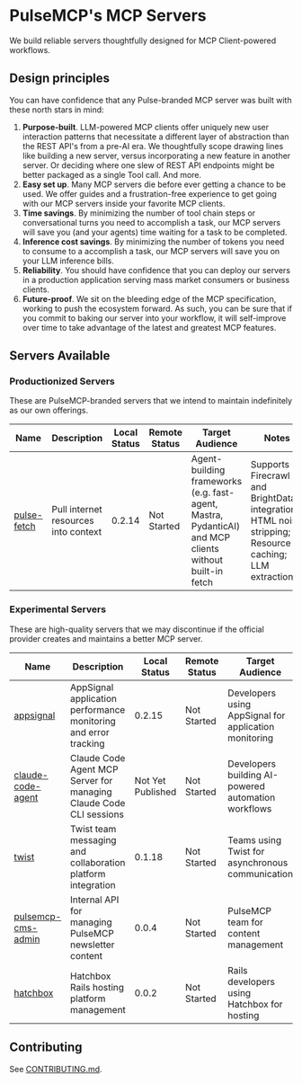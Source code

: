 # PulseMCP's MCP Servers

We build reliable servers thoughtfully designed for MCP Client-powered workflows.

## Design principles

You can have confidence that any Pulse-branded MCP server was built with these north stars in mind:

1. **Purpose-built**. LLM-powered MCP clients offer uniquely new user interaction patterns that necessitate a different layer of abstraction than the REST API's from a pre-AI era. We thoughtfully scope drawing lines like building a new server, versus incorporating a new feature in another server. Or deciding where one slew of REST API endpoints might be better packaged as a single Tool call. And more.
2. **Easy set up**. Many MCP servers die before ever getting a chance to be used. We offer guides and a frustration-free experience to get going with our MCP servers inside your favorite MCP clients.
3. **Time savings**. By minimizing the number of tool chain steps or conversational turns you need to accomplish a task, our MCP servers will save you (and your agents) time waiting for a task to be completed.
4. **Inference cost savings**. By minimizing the number of tokens you need to consume to a accomplish a task, our MCP servers will save you on your LLM inference bills.
5. **Reliability**. You should have confidence that you can deploy our servers in a production application serving mass market consumers or business clients.
6. **Future-proof**. We sit on the bleeding edge of the MCP specification, working to push the ecosystem forward. As such, you can be sure that if you commit to baking our server into your workflow, it will self-improve over time to take advantage of the latest and greatest MCP features.

## Servers Available

### Productionized Servers

These are PulseMCP-branded servers that we intend to maintain indefinitely as our own offerings.

| Name                                         | Description                          | Local Status | Remote Status | Target Audience                                                                                        | Notes                                                                                                  |
| -------------------------------------------- | ------------------------------------ | ------------ | ------------- | ------------------------------------------------------------------------------------------------------ | ------------------------------------------------------------------------------------------------------ |
| [pulse-fetch](./productionized/pulse-fetch/) | Pull internet resources into context | 0.2.14       | Not Started   | Agent-building frameworks (e.g. fast-agent, Mastra, PydanticAI) and MCP clients without built-in fetch | Supports Firecrawl and BrightData integrations; HTML noise stripping; Resource caching; LLM extraction |

### Experimental Servers

These are high-quality servers that we may discontinue if the official provider creates and maintains a better MCP server.

| Name                                                     | Description                                                        | Local Status      | Remote Status | Target Audience                                       | Notes                                                                |
| -------------------------------------------------------- | ------------------------------------------------------------------ | ----------------- | ------------- | ----------------------------------------------------- | -------------------------------------------------------------------- |
| [appsignal](./experimental/appsignal/)                   | AppSignal application performance monitoring and error tracking    | 0.2.15            | Not Started   | Developers using AppSignal for application monitoring | Requires AppSignal API key; NOT officially affiliated with AppSignal |
| [claude-code-agent](./experimental/claude-code-agent/)   | Claude Code Agent MCP Server for managing Claude Code CLI sessions | Not Yet Published | Not Started   | Developers building AI-powered automation workflows   | Requires Claude Code CLI installed locally                           |
| [twist](./experimental/twist/)                           | Twist team messaging and collaboration platform integration        | 0.1.18            | Not Started   | Teams using Twist for asynchronous communication      | Requires Twist API bearer token and workspace ID                     |
| [pulsemcp-cms-admin](./experimental/pulsemcp-cms-admin/) | Internal API for managing PulseMCP newsletter content              | 0.0.4             | Not Started   | PulseMCP team for content management                  | Requires PULSEMCP_ADMIN_API_KEY; Internal use only                   |
| [hatchbox](./experimental/hatchbox/)                     | Hatchbox Rails hosting platform management                         | 0.0.2             | Not Started   | Rails developers using Hatchbox for hosting           | Requires Hatchbox API key and deploy key                             |

## Contributing

See [CONTRIBUTING.md](./CONTRIBUTING.md).
